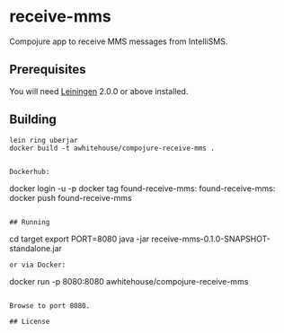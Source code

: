 # receive-mms

Compojure app to receive MMS messages from IntelliSMS.

## Prerequisites

You will need [Leiningen][] 2.0.0 or above installed.

[leiningen]: https://github.com/technomancy/leiningen

## Building

```
lein ring uberjar
docker build -t awhitehouse/compojure-receive-mms .
```

```

Dockerhub:
```
docker login -u <username> -p <password>
docker tag found-receive-mms:<commit> found-receive-mms:<develop or version>
docker push found-receive-mms
```

## Running

```
cd target
export PORT=8080
java -jar receive-mms-0.1.0-SNAPSHOT-standalone.jar
```
or via Docker:
```
docker run -p 8080:8080 awhitehouse/compojure-receive-mms
```

Browse to port 8080.

## License
